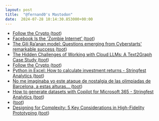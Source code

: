 ```yaml
---
layout: post
title:  "@fernand0's Mastodon"
date:  2024-07-28 10:14:30.853000+00:00
---
```

*  [Follow the Crypto ](https://www.followthecrypto.org) ([toot](https://mastodon.social/@fernand0/112863587260914727))
*  [Facebook Is the 'Zombie Internet' ](https://www.404media.co/email/24eb6cea-6fa6-4b98-a2d2-8c4ba33d6c04) ([toot](https://mastodon.social/@fernand0/112863398455797855))
*  [The Gili Ra’anan model: Questions emerging from Cyberstarts' remarkable success ](https://www.calcalistech.com/ctechnews/article/b1a1jn00h) ([toot](https://mastodon.social/@fernand0/112863205095758261))
*  [The Hidden Challenges of Working with Cloud LLMs: A Text2Graph Case Study ](https://www.appsilon.com/post/challenges-of-working-with-cloud-llm) ([toot](https://mastodon.social/@fernand0/112863015428183519))
*  [Follow the Crypto ](https://simonwillison.net/2024/Jul/15/follow-the-crypto/#atom-everythin) ([toot](https://mastodon.social/@fernand0/112862268643517426))
*  [Python in Excel: How to calculate investment returns - Stringfest Analytics ](https://stringfestanalytics.com/python-in-excel-how-to-calculate-investment-returns) ([toot](https://mastodon.social/@fernand0/112861561332406532))
*  [No me imaginaba yo este ataque de nostalgia de las olimpiadas de Barcelona, a estas alturas... ](https://mastodon.social/@fernand0/112860131201710747) ([toot](https://mastodon.social/@fernand0/112860131201710747))
*  [How to generate datasets with Copilot for Microsoft 365 - Stringfest Analytics ](https://stringfestanalytics.com/how-to-generate-datasets-with-copilot-for-microsoft-365) ([toot](https://mastodon.social/@fernand0/112859904075382803))
*  [ ](https://mastodon.social/users/fernand0/statuses/112859662793439753/activity) ([toot](https://mastodon.social/users/fernand0/statuses/112859662793439753/activity))
*  [Designing for Complexity: 5 Key Considerations in High-Fidelity Prototyping ](https://www.appsilon.com/post/designing-for-complexit) ([toot](https://mastodon.social/@fernand0/112859609665597123))
